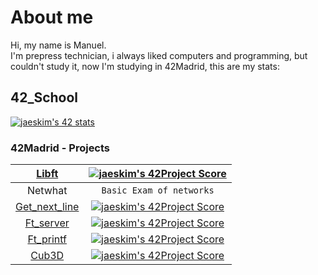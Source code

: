 
# About me</br>

Hi, my name is Manuel.</br>
I'm prepress technician, i always liked computers and programming, but couldn't study it, now I'm studying in 42Madrid, this are my stats:</br>

## 42_School </br>

[![jaeskim's 42 stats](https://badge42.herokuapp.com/api/stats/mrubio)](https://github.com/JaeSeoKim/badge42)
</br>

### 42Madrid - Projects </br>

|[Libft](https://github.com/mrubio7/42_libft)|[![jaeskim's 42Project Score](https://badge42.herokuapp.com/api/project/mrubio/Libft)](https://github.com/JaeSeoKim/badge42)|
|:---:|:--------------------------------------------------------------------------------------------------------------------------:|
|Netwhat|`Basic Exam of networks`|
|[Get_next_line](https://github.com/mrubio7/42_get_next_line)|[![jaeskim's 42Project Score](https://badge42.herokuapp.com/api/project/mrubio/get_next_line)](https://github.com/JaeSeoKim/badge42)|
|[Ft_server](https://github.com/mrubio7/42_server) |[![jaeskim's 42Project Score](https://badge42.herokuapp.com/api/project/mrubio/ft_server)](https://github.com/JaeSeoKim/badge42)|
|[Ft_printf](https://github.com/mrubio7/42_printf)|[![jaeskim's 42Project Score](https://badge42.herokuapp.com/api/project/mrubio/ft_printf)](https://github.com/JaeSeoKim/badge42)|
|[Cub3D](https://github.com/mrubio7/42_cub3D)|[![jaeskim's 42Project Score](https://badge42.herokuapp.com/api/project/mrubio/cub3d)](https://github.com/JaeSeoKim/badge42)|
